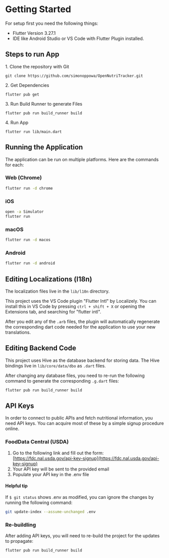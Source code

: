 # Getting Started
For setup first you need the following things:
- Flutter Version 3.27.1
- IDE like Android Studio or VS Code with Flutter Plugin installed.

## Steps to run App
1.⁠ ⁠Clone the repository with Git

```git clone https://github.com/simonoppowa/OpenNutriTracker.git```

2.⁠ ⁠Get Dependencies

```flutter pub get```

3.⁠ ⁠Run Build Runner to generate Files

```flutter pub run build_runner build```

4.⁠ ⁠Run App

```flutter run lib/main.dart```

## Running the Application

The application can be run on multiple platforms. Here are the commands for each:

### Web (Chrome)
```bash
flutter run -d chrome
```

### iOS
```bash
open -a Simulator
flutter run
```

### macOS
```bash
flutter run -d macos
```

### Android
```bash
flutter run -d android
```

## Editing Localizations (l18n)
The localization files live in the ```lib/l10n``` directory.

This project uses the VS Code plugin "Flutter Intl" by Localizely. You can install this
in VS Code by pressing ```ctrl + shift + X``` or opening the Extensions tab, and searching
for "flutter intl".

After you edit any of the ```.arb``` files, the plugin will automatically regenerate the
corresponding dart code needed for the application to use your new translations.

## Editing Backend Code
This project uses Hive as the database backend for storing data. The Hive bindings live in
```lib/core/data/dbo``` as ```.dart``` files.

After changing any database files, you need to re-run the following command to generate
the corresponding ```.g.dart``` files:

```bash
flutter pub run build_runner build
```

## API Keys

In order to connect to public APIs and fetch nutritional information, you need API keys.
You can acquire most of these by a simple signup procedure online.

### FoodData Central (USDA)
1. Go to the following link and fill out the form: [https://fdc.nal.usda.gov/api-key-signup](https://fdc.nal.usda.gov/api-key-signup)
2. Your API key will be sent to the provided email
3. Populate your API key in the .env file

#### Helpful tip
If `$ git status` shows .env as modified, you can ignore the changes by running the following command:

```bash
git update-index --assume-unchanged .env
```

### Re-buildling
After adding API keys, you will need to re-build the project for the updates to propagate:

```bash
flutter pub run build_runner build
```
